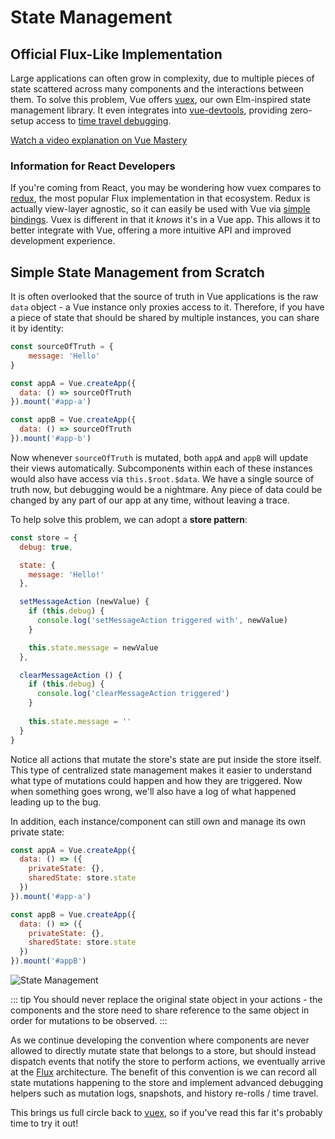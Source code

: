 # State Management

## Official Flux-Like Implementation

Large applications can often grow in complexity, due to multiple pieces of state scattered across many components and the interactions between them. To solve this problem, Vue offers [vuex](https://github.com/vuejs/vuex), our own Elm-inspired state management library. It even integrates into [vue-devtools](https://github.com/vuejs/vue-devtools), providing zero-setup access to [time travel debugging](https://raw.githubusercontent.com/vuejs/vue-devtools/master/media/demo.gif).

<!--TODO: use an updated tutorial for 3.0?-->
<div class="vue-mastery"><a href="https://www.vuemastery.com/courses/mastering-vuex/intro-to-vuex/" target="_blank" rel="sponsored noopener" title="Vuex Tutorial">Watch a video explanation on Vue Mastery</a></div>

### Information for React Developers

If you're coming from React, you may be wondering how vuex compares to [redux](https://github.com/reactjs/redux), the most popular Flux implementation in that ecosystem. Redux is actually view-layer agnostic, so it can easily be used with Vue via [simple bindings](https://classic.yarnpkg.com/en/packages?q=redux%20vue&p=1). Vuex is different in that it _knows_ it's in a Vue app. This allows it to better integrate with Vue, offering a more intuitive API and improved development experience.

## Simple State Management from Scratch

It is often overlooked that the source of truth in Vue applications is the raw `data` object - a Vue instance only proxies access to it. Therefore, if you have a piece of state that should be shared by multiple instances, you can share it by identity:

``` js
const sourceOfTruth = {
    message: 'Hello'
}

const appA = Vue.createApp({
  data: () => sourceOfTruth
}).mount('#app-a')

const appB = Vue.createApp({
  data: () => sourceOfTruth
}).mount('#app-b')
```

Now whenever `sourceOfTruth` is mutated, both `appA` and `appB` will update their views automatically. Subcomponents within each of these instances would also have access via `this.$root.$data`. We have a single source of truth now, but debugging would be a nightmare. Any piece of data could be changed by any part of our app at any time, without leaving a trace.

To help solve this problem, we can adopt a **store pattern**:

``` js
const store = {
  debug: true,

  state: {
    message: 'Hello!'
  },

  setMessageAction (newValue) {
    if (this.debug) {
      console.log('setMessageAction triggered with', newValue)
    }

    this.state.message = newValue
  },

  clearMessageAction () {
    if (this.debug) {
      console.log('clearMessageAction triggered')
    }
    
    this.state.message = ''
  }
}
```

Notice all actions that mutate the store's state are put inside the store itself. This type of centralized state management makes it easier to understand what type of mutations could happen and how they are triggered. Now when something goes wrong, we'll also have a log of what happened leading up to the bug.

In addition, each instance/component can still own and manage its own private state:

``` js
const appA = Vue.createApp({
  data: () => ({
    privateState: {},
    sharedState: store.state
  })
}).mount('#app-a')

const appB = Vue.createApp({
  data: () => ({
    privateState: {},
    sharedState: store.state
  })
}).mount('#appB')
```

![State Management](/images/state.png)

::: tip
You should never replace the original state object in your actions - the components and the store need to share reference to the same object in order for mutations to be observed.
:::

As we continue developing the convention where components are never allowed to directly mutate state that belongs to a store, but should instead dispatch events that notify the store to perform actions, we eventually arrive at the [Flux](https://facebook.github.io/flux/) architecture. The benefit of this convention is we can record all state mutations happening to the store and implement advanced debugging helpers such as mutation logs, snapshots, and history re-rolls / time travel.

This brings us full circle back to [vuex](https://github.com/vuejs/vuex), so if you've read this far it's probably time to try it out!
